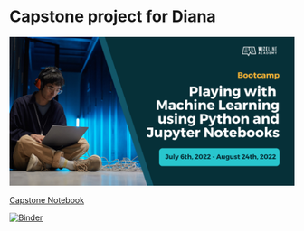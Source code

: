 # Capstone project for Diana

![Course Hero](images/hero.png)

[Capstone Notebook](./capstone.ipynb)

<!--- In the next line add the URL generated by Binder in the page https://mybinder.org/v2/gh/ChanaAyde/capstone/main?labpath=capstone.ipynb--->

[![Binder](https://mybinder.org/badge_logo.svg)](https://notebooks.gesis.org/binder/jupyter/user/chanaayde-capstone-2oyfnktt/lab)
